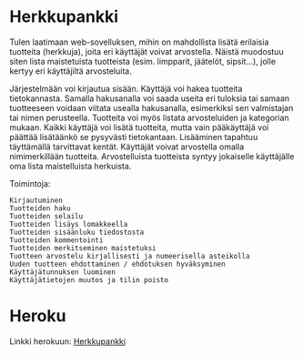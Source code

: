# Herkkupankki

Tulen laatimaan web-sovelluksen, mihin on mahdollista lisätä erilaisia tuotteita (herkkuja), joita eri käyttäjät voivat arvostella. Näistä muodostuu siten lista maistetuista tuotteista (esim. limpparit, jäätelöt, sipsit...), jolle kertyy eri käyttäjiltä arvosteluita. 

Järjestelmään voi kirjautua sisään. Käyttäjä voi hakea tuotteita tietokannasta. Samalla hakusanalla voi saada useita eri tuloksia tai samaan tuotteeseen voidaan viitata usealla hakusanalla, esimerkiksi sen valmistajan tai nimen perusteella. Tuotteita voi myös listata arvosteluiden ja kategorian mukaan. Kaikki käyttäjä voi lisätä tuotteita, mutta vain pääkäyttäjä voi päättää lisätäänkö se pysyvästi tietokantaan. Lisääminen tapahtuu täyttämällä tarvittavat kentät. Käyttäjät voivat arvostella omalla nimimerkillään tuotteita. Arvostelluista tuotteista syntyy jokaiselle käyttäjälle oma lista maistelluista herkuista.

Toimintoja:

    Kirjautuminen
    Tuotteiden haku
    Tuotteiden selailu
    Tuotteiden lisäys lomakkeella
    Tuotteiden sisäänluku tiedostosta
    Tuotteiden kommentointi
    Tuotteiden merkitseminen maistetuksi
    Tuotteen arvostelu kirjallisesti ja numeerisella asteikolla
    Uuden tuotteen ehdottaminen / ehdotuksen hyväksyminen
    Käyttäjätunnuksen luominen
    Käyttäjätietojen muutos ja tilin poisto

# Heroku

Linkki herokuun: [Herkkupankki](https://herkkupankki.herokuapp.com/)
